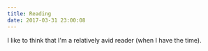 ```yaml
---
title: Reading
date: 2017-03-31 23:00:08
---
```


I like to think that I'm a relatively avid reader (when I have the time).
